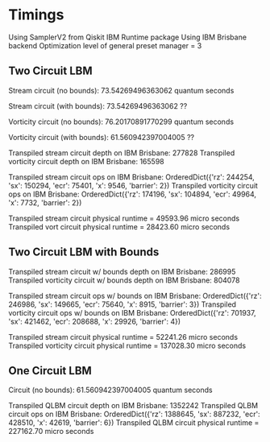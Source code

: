 # Timings
Using SamplerV2 from Qiskit IBM Runtime package
Using IBM Brisbane backend
Optimization level of general preset manager = 3

## Two Circuit LBM
Stream circuit (no bounds): 73.54269496363062 quantum seconds

Stream circuit (with bounds): 73.54269496363062 ?? 

Vorticity circuit (no bounds): 76.20170891770299 quantum seconds

Vorticity circuit (with bounds): 61.560942397004005 ??

Transpiled stream circuit depth on IBM Brisbane: 277828
Transpiled vorticity circuit depth on IBM Brisbane: 165598

Transpiled stream circuit ops on IBM Brisbane: OrderedDict({'rz': 244254, 'sx': 150294, 'ecr': 75401, 'x': 9546, 'barrier': 2})
Transpiled vorticity circuit ops on IBM Brisbane: OrderedDict({'rz': 174196, 'sx': 104894, 'ecr': 49964, 'x': 7732, 'barrier': 2})

Transpiled stream circuit physical runtime = 49593.96 micro seconds
Transpiled vort circuit physical runtime = 28423.60 micro seconds

## Two Circuit LBM with Bounds
Transpiled stream circuit w/ bounds depth on IBM Brisbane: 286995
Transpiled vorticity circuit w/ bounds depth on IBM Brisbane: 804078

Transpiled stream circuit ops w/ bounds on IBM Brisbane: OrderedDict({'rz': 246986, 'sx': 149665, 'ecr': 75640, 'x': 8915, 'barrier': 3})
Transpiled vorticity circuit ops w/ bounds on IBM Brisbane: OrderedDict({'rz': 701937, 'sx': 421462, 'ecr': 208688, 'x': 29926, 'barrier': 4})

Transpiled stream circuit physical runtime = 52241.26 micro seconds
Transpiled vorticity circuit physical runtime = 137028.30 micro seconds


## One Circuit LBM
Circuit (no bounds): 61.560942397004005 quantum seconds

Transpiled QLBM circuit depth on IBM Brisbane: 1352242
Transpiled QLBM circuit ops on IBM Brisbane: OrderedDict({'rz': 1388645, 'sx': 887232, 'ecr': 428510, 'x': 42619, 'barrier': 6})
Transpiled QLBM circuit physical runtime = 227162.70 micro seconds
